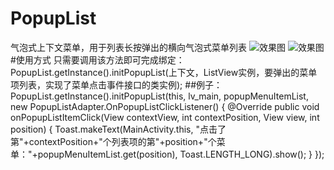 # PopupList
气泡式上下文菜单，用于列表长按弹出的横向气泡式菜单列表
![效果图](http://img.blog.csdn.net/20151209235806657) 
![效果图](http://img.blog.csdn.net/20151209235749053) 
#使用方式
    只需要调用该方法即可完成绑定：
    PopupList.getInstance().initPopupList(上下文，ListView实例，要弹出的菜单项列表，实现了菜单点击事件接口的类实例);
##例子：
    PopupList.getInstance().initPopupList(this, lv_main, popupMenuItemList, new PopupListAdapter.OnPopupListClickListener() {
        @Override
        public void onPopupListItemClick(View contextView, int contextPosition, View view, int position) {
            Toast.makeText(MainActivity.this, "点击了第"+contextPosition+"个列表项的第"+position+"个菜单："+popupMenuItemList.get(position),
                    Toast.LENGTH_LONG).show();
        }
    });
